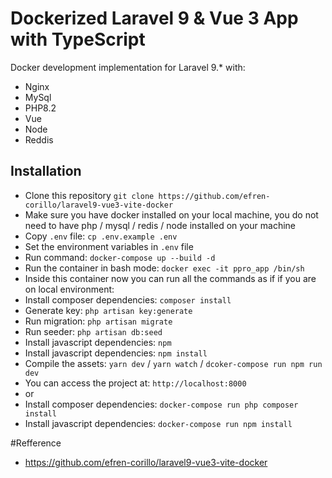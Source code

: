 # Dockerized Laravel 9 & Vue 3 App with TypeScript

Docker development implementation for Laravel 9.\* with:

- Nginx
- MySql
- PHP8.2
- Vue
- Node
- Reddis

## Installation

- Clone this repository `git clone https://github.com/efren-corillo/laravel9-vue3-vite-docker`
- Make sure you have docker installed on your local machine, you do not need to have php / mysql / redis / node installed on your machine
- Copy `.env` file: `cp .env.example .env`
- Set the environment variables in `.env` file
- Run command: `docker-compose up --build -d`
-  Run the container in bash mode: `docker exec -it ppro_app /bin/sh`
- Inside this container now you can run all the commands as if if you are on local environment:
- Install composer dependencies: `composer install`
- Generate key: `php artisan key:generate`
- Run migration: `php artisan migrate`
- Run seeder: `php artisan db:seed`
- Install javascript dependencies: `npm`
- Install javascript dependencies: `npm install`
- Compile the assets: `yarn dev` / `yarn watch`  / `dcoker-compose run npm run dev`
- You can access the project at: `http://localhost:8000`
- or
- Install composer dependencies: `docker-compose run php composer install`
- Install javascript dependencies: `docker-compose run npm install`

#Refference
- https://github.com/efren-corillo/laravel9-vue3-vite-docker